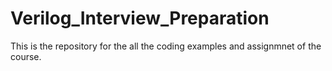 # Verilog_Interview_Preparation
This is the repository for the all the coding examples and assignmnet of the course.
